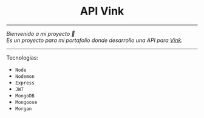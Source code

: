 <h1 align="center">API Vink</h1>

---

_Bienvenido a mi proyecto 👋<br /> Es un proyecto para mi portafolio donde desarrollo una API para [Vink](https://github.com/joaquinnieva/vink)._

---
 
Tecnologias:
- `Node`
- `Nodemon`
- `Express`
- `JWT`
- `MongoDB`
- `Mongoose`
- `Morgan`

